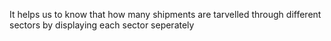 It helps us to know that how many shipments are tarvelled through different sectors by displaying each sector seperately
